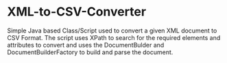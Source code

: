 # XML-to-CSV-Converter
Simple Java based Class/Script used to convert a given XML document to CSV Format. The script uses XPath to search for the required elements and attributes to convert and uses the DocumentBulder and DocumentBuilderFactory to build and parse the document.
